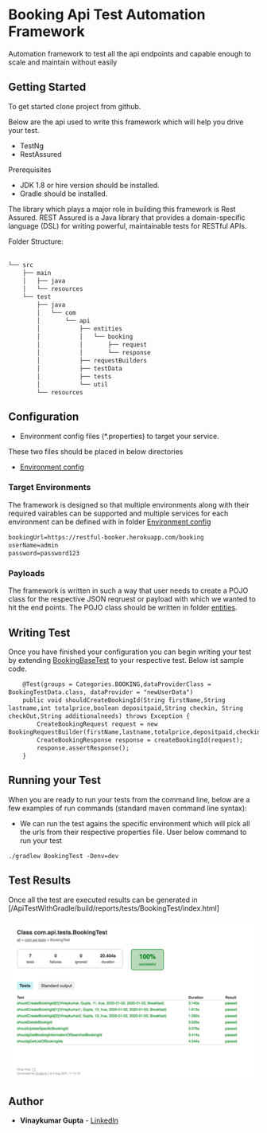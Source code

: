 # Booking Api Test Automation Framework

Automation framework to test all the api endpoints and capable enough to scale and maintain without easily
## Getting Started

To get started clone project from github.

Below are the api used to write this framework which will help you drive your test.
* TestNg
* RestAssured

Prerequisites

* JDK 1.8 or hire version should be installed.
* Gradle should be installed.


The library which plays a major role in building this framework is Rest Assured.  REST Assured is a Java library that provides a domain-specific language (DSL) for writing powerful, maintainable tests for RESTful APIs.

Folder Structure:
```

└── src
    ├── main
    │   ├── java
    │   └── resources
    └── test
        ├── java
        │   └── com
        │       └── api
        │           ├── entities
        │           │   └── booking
        │           │       ├── request
        │           │       └── response
        │           ├── requestBuilders
        │           ├── testData
        │           ├── tests
        │           └── util
        └── resources

```

## Configuration

* Environment config files (*.properties) to target your service.

These two files should be placed in below directories
* [Environment config](https://github.com/vinaygupta2050/ApiTestWithGradle/tree/main/src/test/resources)

### Target Environments
The framework is designed so that multiple environments along with their required vairables can be supported and multiple services for each environment can be defined with in folder [Environment config](https://github.com/vinaygupta2050/ApiTestWithGradle/tree/main/src/test/resources)
```
bookingUrl=https://restful-booker.herokuapp.com/booking
userName=admin
password=password123
```
### Payloads
The framework is written in such a way that user needs to create a POJO class for the respective JSON reqruest or payload with which we wanted to hit the end points. The POJO class should be written in folder [entities](https://github.com/vinaygupta2050/ApiTestWithGradle/tree/main/src/test/java/com/api/entities).

## Writing Test

Once you have finished your configuration you can begin writing your test by extending [BookingBaseTest](https://github.com/vinaygupta2050/ApiTestAutomationFramework/blob/master/src/test/java/com/api/test/BaseTest.java) to your respective test. Below ist sample code.
```
    @Test(groups = Categories.BOOKING,dataProviderClass = BookingTestData.class, dataProvider = "newUserData")
    public void shouldCreateBookingId(String firstName,String lastname,int totalprice,boolean depositpaid,String checkin, String checkOut,String additionalneeds) throws Exception {
        CreateBookingRequest request = new BookingRequestBuilder(firstName,lastname,totalprice,depositpaid,checkin,checkOut,additionalneeds).build();
        CreateBookingResponse response = createBookingId(request);
        response.assertResponse();
    }

```

## Running your Test
When you are ready to run your tests from the command line, below are a few examples of run commands (standard maven command line syntax):

* We can run the test agains the specific environment which will pick all the urls from their respective properties file. User below command to run your test
```
./gradlew BookingTest -Denv=dev
```
## Test Results

Once all the test are executed results can be generated in [/ApiTestWithGradle/build/reports/tests/BookingTest/index.html]

![Dashboard](https://github.com/vinaygupta2050/ApiTestWithGradle/blob/main/GeneratedReport.png)

## Author

* **Vinaykumar Gupta** - [LinkedIn](https://in.linkedin.com/in/vinaygupta2050)
